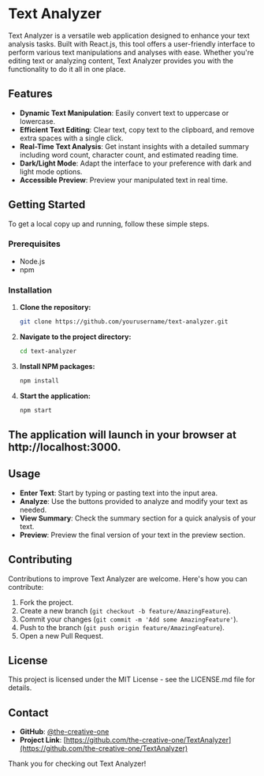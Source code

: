 # Text Analyzer

Text Analyzer is a versatile web application designed to enhance your text analysis tasks. Built with React.js, this tool offers a user-friendly interface to perform various text manipulations and analyses with ease. Whether you're editing text or analyzing content, Text Analyzer provides you with the functionality to do it all in one place.

## Features

- **Dynamic Text Manipulation**: Easily convert text to uppercase or lowercase.
- **Efficient Text Editing**: Clear text, copy text to the clipboard, and remove extra spaces with a single click.
- **Real-Time Text Analysis**: Get instant insights with a detailed summary including word count, character count, and estimated reading time.
- **Dark/Light Mode**: Adapt the interface to your preference with dark and light mode options.
- **Accessible Preview**: Preview your manipulated text in real time.

## Getting Started

To get a local copy up and running, follow these simple steps.

### Prerequisites

- Node.js
- npm

### Installation

1. **Clone the repository:**
    ```bash
    git clone https://github.com/yourusername/text-analyzer.git
2. **Navigate to the project directory:**
   ```bash
   cd text-analyzer
3. **Install NPM packages:**
    ```bash
    npm install
4. **Start the application:**
   ```bash
   npm start
## The application will launch in your browser at http://localhost:3000.

## Usage
- **Enter Text**: Start by typing or pasting text into the input area.
- **Analyze**: Use the buttons provided to analyze and modify your text as needed.
- **View Summary**: Check the summary section for a quick analysis of your text.
- **Preview**: Preview the final version of your text in the preview section.

## Contributing
Contributions to improve Text Analyzer are welcome. Here's how you can contribute:

1. Fork the project.
2. Create a new branch (`git checkout -b feature/AmazingFeature`).
3. Commit your changes (`git commit -m 'Add some AmazingFeature'`).
4. Push to the branch (`git push origin feature/AmazingFeature`).
5. Open a new Pull Request.

## License
This project is licensed under the MIT License - see the LICENSE.md file for details.

## Contact
- **GitHub**: [@the-creative-one](https://github.com/the-creative-one)
- **Project Link**: [https://github.com/the-creative-one/TextAnalyzer](https://github.com/the-creative-one/TextAnalyzer)

Thank you for checking out Text Analyzer!
